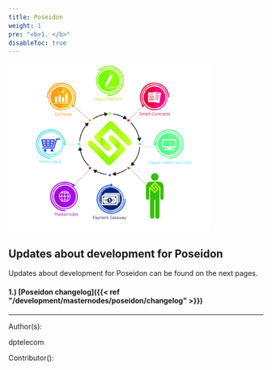 ```yaml
---
title: Poseidon
weight: 1
pre: "<b>1. </b>"
disableToc: true
---
```



<img src="content/development/images/poseidon1a.jpg" width="400">


## Updates about development for Poseidon

Updates about development for Poseidon can be found on the next pages.

#### 1.) [Poseidon changelog]({{< ref "/development/masternodes/poseidon/changelog" >}})


















---
Author(s):

dptelecom

Contributor():

